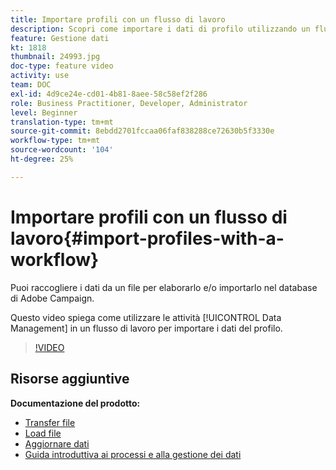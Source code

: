 ```yaml
---
title: Importare profili con un flusso di lavoro
description: Scopri come importare i dati di profilo utilizzando un flusso di lavoro.
feature: Gestione dati
kt: 1818
thumbnail: 24993.jpg
doc-type: feature video
activity: use
team: DOC
exl-id: 4d9ce24e-cd01-4b81-8aee-58c58ef2f286
role: Business Practitioner, Developer, Administrator
level: Beginner
translation-type: tm+mt
source-git-commit: 8ebdd2701fccaa06faf838288ce72630b5f3330e
workflow-type: tm+mt
source-wordcount: '104'
ht-degree: 25%

---
```


# Importare profili con un flusso di lavoro{#import-profiles-with-a-workflow}

Puoi raccogliere i dati da un file per elaborarlo e/o importarlo nel database di Adobe Campaign.

Questo video spiega come utilizzare le attività [!UICONTROL Data Management] in un flusso di lavoro per importare i dati del profilo.

>[!VIDEO](https://video.tv.adobe.com/v/24993?quality=12)

## Risorse aggiuntive

**Documentazione del prodotto:**
* [Transfer file](https://experienceleague.adobe.com/docs/campaign-standard/using/managing-processes-and-data/data-management-activities/transfer-file.html)
* [Load file](https://experienceleague.adobe.com/docs/campaign-standard/using/managing-processes-and-data/data-management-activities/load-file.html)
* [Aggiornare dati](https://experienceleague.adobe.com/docs/campaign-standard/using/managing-processes-and-data/data-management-activities/update-data.html)
* [Guida introduttiva ai processi e alla gestione dei dati](https://experienceleague.adobe.com/docs/campaign-standard/using/managing-processes-and-data/get-started-workflows.html)

